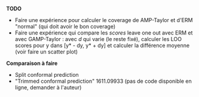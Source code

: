 **TODO**

- Faire une expérience pour calculer le coverage de AMP-Taylor et d'ERM "normal" (qui doit avoir le bon coverage)
- Faire une expérience qui compare les _scores_ leave one out avec ERM et avec GAMP-Taylor : avec $d$ qui varie (le reste fixé), calculer les LOO scores pour y dans [y* - dy, y* + dy] et calculer la différence moyenne (voir faire un scatter plot)

**Comparaison à faire**
- Split conformal prediction 
- "Trimmed conformal prediction" 1611.09933 (pas de code disponible en ligne, demander à l'auteur)
